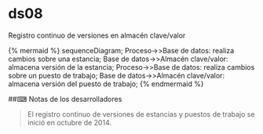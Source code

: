 # ds08

Registro continuo de versiones en almacén clave/valor

{% mermaid %}
sequenceDiagram;
Proceso->>Base de datos: realiza cambios sobre una estancia;
Base de datos->>Almacén clave/valor: almacena versión de la estancia;
Proceso->>Base de datos: realiza cambios sobre un puesto de trabajo;
Base de datos->>Almacén clave/valor: almacena versión del puesto de trabajo;
{% endmermaid %}

##⌨ Notas de los desarrolladores

> El registro continuo de versiones de estancias y puestos de trabajo se inició en octubre de 2014.
